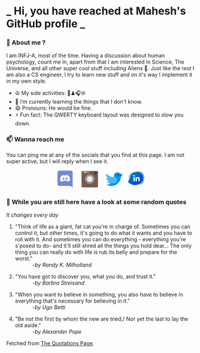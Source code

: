 # **_ Hi, you have reached at Mahesh's GitHub profile _**
### 🌸 About me ?
I am INFJ-A, most of the time. Having a discussion about human psychology, count me in, apart from that I am interested in Science, The Universe, and all other super cool stuff including Aliens 🤫. Just like the rest I am also a CS engineer, I try to learn new stuff and on it's way I implement it in my own style. 
- ☮ My side activities: 🎨♟🎧🌐
- 🌱 I’m currently learning the things that I don't know.
- 😄 Pronouns: He would be fine.
- ⚡ Fun fact: The QWERTY keyboard layout was designed to slow you down.

### 📫 Wanna reach me
You can ping me at any of the socials that you find at this page. I am not super active, but I will reply when I see it.
<p align="center">
<a href="https://discordapp.com/users/733328856957714472"><img src="./Assets/Papirus-Team-Papirus-Apps-Discord.svg" height="50px" width="50px" ></a>&nbsp; &nbsp;  
<a href ="https://instagram.com/obl1v_on"><img src="./Assets/Papirus-Team-Papirus-Apps-Instagram.svg" height="50px" width="50px" ></a>&nbsp;  &nbsp; 
<a href ="https://twitter.com/MaheshN2000"><img src="./Assets/Papirus-Team-Papirus-Apps-Twitter.svg" height ="50px" width="50px" ></a>&nbsp;
<a href ="https://linkedin.com/in/mahesh2000"><img src="./Assets/in.png" height ="50px" width="50px" ></a>

</p>



### 🔰 While you are still here have a look at some random quotes
*It changes every day*

<!-- BLOG-POST-LIST:START -->
 1.  "Think of life as a giant, fat cat you're in charge of. Sometimes you can control it, but other times, it's going to do what it wants and you have to roll with it. And sometimes you can do everything - everything you're s'posed to do- and it'll still shred all the things you hold dear... The only thing you can really do with life is rub its belly and prepare for the worst." <br> &emsp;&emsp;&emsp; <i>-by Randy K. Milholland</i> 

 2.  "You have got to discover you, what you do, and trust it." <br> &emsp;&emsp;&emsp; <i>-by Barbra Streisand</i> 

 3.  "When you want to believe in something, you also have to believe in everything that's necessary for believing in it." <br> &emsp;&emsp;&emsp; <i>-by Ugo Betti</i> 

 4.  "Be not the first by whom the new are tried,/ Nor yet the last to lay the old aside." <br> &emsp;&emsp;&emsp; <i>-by Alexander Pope</i> 
<!-- BLOG-POST-LIST:END -->
Fetched from <a href="http://www.quotationspage.com/data/mqotd.rss"> The Quotations Page</a>.
<!-- The above quotes are fetched from " http://www.quotationspage.com/data/mqotd.rss " and the github action used was gautamkrishnar/blog-post-workflow@master -->
